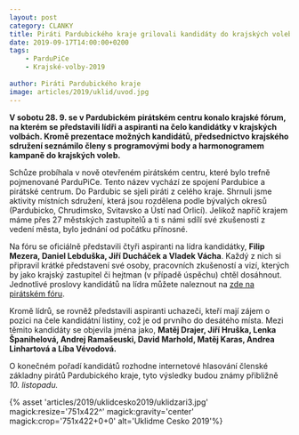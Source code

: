 ```yaml
---
layout: post
category: CLANKY
title: Piráti Pardubického kraje grilovali kandidáty do krajských voleb 
date: 2019-09-17T14:00:00+0200
tags: 
    - ParduPiCe
    - Krajské-volby-2019
   
author: Piráti Pardubického kraje
image: articles/2019/uklid/uvod.jpg
---
```


**V sobotu 28. 9. se v Pardubickém pirátském centru konalo krajské fórum, na kterém se představili lídři a aspiranti na čelo kandidátky v krajských volbách. Kromě prezentace možných kandidátů,  předsednictvo krajského sdružení seznámilo členy s programovými body a harmonogramem kampaně do krajských voleb.**

Schůze probíhala v nově otevřeném pirátském centru, které bylo trefně pojmenované ParduPiCe. Tento název vychází ze spojení Pardubice a pirátské centrum. 
Do Pardubic se sjeli piráti z celého kraje. Shrnuli jsme aktivity místních sdružení, která jsou rozdělena podle bývalých okresů (Pardubicko, Chrudimsko, Svitavsko a Ústí nad Orlicí). 
Jelikož napříč krajem máme přes 27 městských zastupitelů a ti s námi sdílí své zkušenosti z vedení města, bylo jednání od počátku přínosné.

Na fóru se oficiálně představili čtyři aspiranti na lídra kandidátky, **Filip Mezera, Daniel Lebduška, Jiří Ducháček a Vladek Vácha**. Každý z nich si připravil krátké představení své osoby, pracovních zkušeností a vizí, kterých by jako krajský zastupitel či hejtman (v případě úspěchu) chtěl dosáhnout. Jednotlivé proslovy kandidátů  na lídra můžete naleznout na [zde na pirátském fóru](https://forum.pirati.cz/viewtopic.php?f=414&t=48832).

Kromě lídrů, se rovněž představili aspiranti uchazeči, kteří mají zájem o pozici na čele kandidátní listiny, což je od prvního do desátého místa. Mezi těmito kandidáty se objevila jména jako, **Matěj Drajer, Jiří Hruška, Lenka Španihelová, Andrej Ramašeuski, David Marhold, Matěj Karas, Andrea Linhartová a Líba Vévodová.**

O konečném pořadí kandidátů rozhodne internetové hlasování členské základny pirátů Pardubického kraje, tyto výsledky budou známy přibližně *10. listopadu.*

{% asset 'articles/2019/uklidcesko2019/uklidzari3.jpg' magick:resize='751x422^' magick:gravity='center' magick:crop='751x422+0+0' alt='Uklidme Cesko 2019'%}
